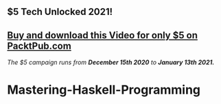 ## $5 Tech Unlocked 2021!
[Buy and download this Video for only $5 on PacktPub.com](https://www.packtpub.com/product/mastering-haskell-programming-video/9781786465016)
-----
*The $5 campaign         runs from __December 15th 2020__ to __January 13th 2021.__*

# Mastering-Haskell-Programming